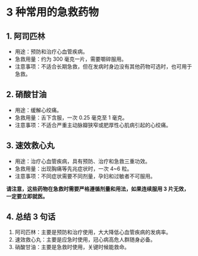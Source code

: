 # 3️ 种常用的急救药物

## 1. 阿司匹林

- 用途：预防和治疗心血管疾病。
- 急救用量：约为 300 毫克一片，需要嚼碎服用。
- ️注意事项：不适合长期急救，但在发病时身边没有其他药物可选时，也可用于急救。

## 2. 硝酸甘油

- 用途：缓解心绞痛。
- 急救用量：舌下含服，一次 0.25 毫克至 1 毫克。
- ️注意事项：不适合严重主动脉瓣狭窄或肥厚性心肌病引起的心绞痛。

## 3. 速效救心丸

- 用途：治疗心血管疾病，具有预防、治疗和急救三重功效。
- 急救用量：出现胸痛等先兆症状时，一次 4~6 粒。
- 注意事项：不同症状需要不同剂量，孕妇和过敏者不可服用。

**请注意，这些药物在急救时需要严格遵循剂量和用法，如果连续服用 3 片无效，一定要立即就医。**

## 4. 总结 3 句话

1. 阿司匹林：主要是预防和治疗使用，大大降低心血管疾病的发病率。
2. 速效救心丸：主要是应急时使用，冠心病高危人群随身必备。
3. 硝酸甘油：主要是急救时使用，关键时候能救命。
